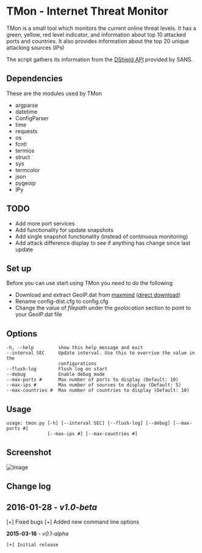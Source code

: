 TMon - Internet Threat Monitor
===

TMon is a small tool which monitors the current online threat levels. It has a green, yellow, red level indicator, and information about top 10 attacked ports and countries. It also provides information about the top 20 unique attacking sources (IPs)

The script gathers its information from the [DShield API](https://isc.sans.edu/api/) provided by SANS.

## Dependencies

These are the modules used by TMon

* argparse
* datetime
* ConfigParser
* time
* requests
* os
* fcntl
* termios
* struct
* sys
* termcolor
* json
* pygeoip
* IPy

## TODO

* Add more port services
* Add functionality for update snapshots
* Add single snapshot functionality (instead of continuous monitoring)
* Add attack difference display to see if anything has change since last update

## Set up

Before you can use start using TMon you need to do the following

* Download and extract GeoIP.dat from [maxmind](http://dev.maxmind.com/geoip/legacy/geolite/) ([direct download](http://geolite.maxmind.com/download/geoip/database/GeoLiteCity.dat.gz))
* Rename config-dist.cfg to config.cfg
* Change the value of *filepath* under the *geolocation* section to point to your GeoIP.dat file

## Options

```
-h, --help         show this help message and exit
--interval SEC     Update interval. Use this to overrive the value in the
                   configurations
--flush-log        Flush log on start
--debug            Enable debug mode
--max-ports #      Max number of ports to display (Default: 10)
--max-ips #        Max number of sources to display (Default: 5)
--max-countries #  Max number of countries to display (Default: 10)
```

## Usage

```
usage: tmon.py [-h] [--interval SEC] [--flush-log] [--debug] [--max-ports #]
               [--max-ips #] [--max-countries #]
```

## Screenshot

![Image](http://imagizer.imageshack.com/img673/8217/HwMyZb.png)

## Change log

**2016-01-28** - *v1.0-beta*
---
[+] Fixed bugs
[+] Added new command line options

**2015-03-16** - *v0.1-alpha*
```
[+] Initial release
```
